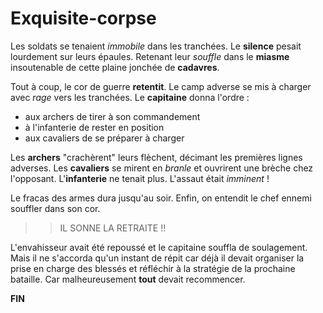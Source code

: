 # Exquisite-corpse
Les soldats se tenaient *immobile* dans les tranchées. Le **silence** pesait lourdement sur leurs épaules. Retenant leur *souffle* dans le **miasme** insoutenable de cette plaine jonchée de **cadavres**.

Tout à coup, le cor de guerre **retentit**. Le camp adverse se mis à charger avec *rage* vers les tranchées. Le **capitaine** donna l'ordre :
* aux archers de tirer à son commandement
* à l'infanterie de rester en position
* aux cavaliers de se préparer à charger

Les **archers** "crachèrent" leurs flèchent, décimant les premières lignes adverses. 
Les **cavaliers** se mirent en *branle* et ouvrirent une brèche chez l'opposant. 
L'**infanterie** ne tenait plus. L'assaut était *imminent* !

Le fracas des armes dura jusqu'au soir. Enfin, on entendit le chef ennemi souffler dans son cor. 

>> IL SONNE LA RETRAITE !!

L'envahisseur avait été repoussé et le capitaine souffla de soulagement. Mais il ne s'accorda qu'un instant de répit car déjà il devait organiser la prise en charge des blessés et réfléchir à la stratégie de la prochaine bataille. 
Car malheureusement **tout** devait recommencer.

**FIN**